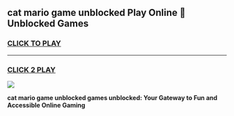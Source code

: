 
## cat mario game unblocked Play Online 👋 Unblocked Games
<h3>
<a href="https://premium.freeplayer.one?title=cat_mario_game_unblocked&ref=19F">CLICK TO PLAY</a></h3>
<hr>

<h3>
<a href="https://premium.freeplayer.one?title=cat_mario_game_unblocked&ref=19F">CLICK 2 PLAY</a>
  
</h3>

<a href="https://premium.freeplayer.one?title=cat_mario_game_unblocked&ref=19F"><img src="https://clearcache.store/games.png"></a>


**cat mario game unblocked games unblocked: Your Gateway to Fun and Accessible Online Gaming**
